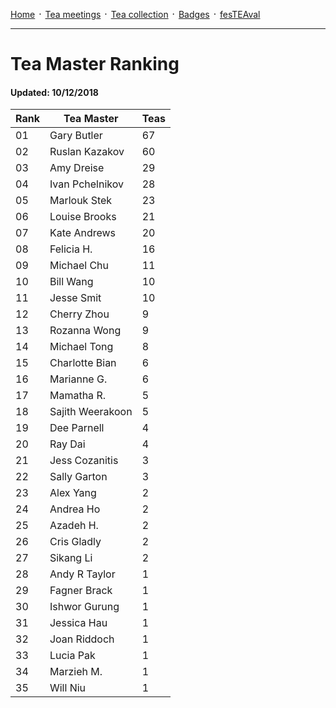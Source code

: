 [Home](./README.md) ᛫ [Tea meetings](./MEETINGS.md) ᛫ [Tea collection](./COLLECTION.md) ᛫ [Badges](./BADGES.md) ᛫ [fesTEAval](./FESTEAVAL.md)

-----

# Tea Master Ranking
#### Updated: 10/12/2018

| Rank | Tea Master         | Teas |
|------|--------------------|------|
| 01   | Gary Butler        | 67   |
| 02   | Ruslan Kazakov     | 60   |
| 03   | Amy Dreise         | 29   |
| 04   | Ivan Pchelnikov    | 28   |
| 05   | Marlouk Stek       | 23   |
| 06   | Louise Brooks      | 21   |
| 07   | Kate Andrews       | 20   |
| 08   | Felicia H.         | 16   |
| 09   | Michael Chu        | 11   |
| 10   | Bill Wang          | 10   |
| 11   | Jesse Smit         | 10   |
| 12   | Cherry Zhou        | 9    |
| 13   | Rozanna Wong       | 9    |
| 14   | Michael Tong       | 8    |
| 15   | Charlotte Bian     | 6    |
| 16   | Marianne G.        | 6    |
| 17   | Mamatha R.         | 5    |
| 18   | Sajith Weerakoon   | 5    |
| 19   | Dee Parnell        | 4    |
| 20   | Ray Dai            | 4    |
| 21   | Jess Cozanitis     | 3    |
| 22   | Sally Garton       | 3    |
| 23   | Alex Yang          | 2    |
| 24   | Andrea Ho          | 2    |
| 25   | Azadeh H.          | 2    |
| 26   | Cris Gladly        | 2    |
| 27   | Sikang Li          | 2    |
| 28   | Andy R Taylor      | 1    |
| 29   | Fagner Brack       | 1    |
| 30   | Ishwor Gurung      | 1    |
| 31   | Jessica Hau        | 1    |
| 32   | Joan Riddoch       | 1    |
| 33   | Lucia Pak          | 1    |
| 34   | Marzieh M.         | 1    |
| 35   | Will Niu           | 1    |
